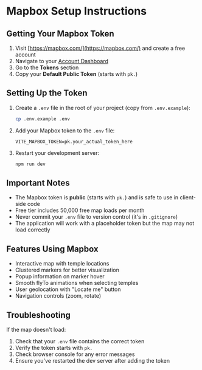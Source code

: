# Mapbox Setup Instructions

## Getting Your Mapbox Token

1. Visit [https://mapbox.com/](https://mapbox.com/) and create a free account
2. Navigate to your [Account Dashboard](https://account.mapbox.com/)
3. Go to the **Tokens** section
4. Copy your **Default Public Token** (starts with `pk.`)

## Setting Up the Token

1. Create a `.env` file in the root of your project (copy from `.env.example`):
   ```bash
   cp .env.example .env
   ```

2. Add your Mapbox token to the `.env` file:
   ```
   VITE_MAPBOX_TOKEN=pk.your_actual_token_here
   ```

3. Restart your development server:
   ```bash
   npm run dev
   ```

## Important Notes

- The Mapbox token is **public** (starts with `pk.`) and is safe to use in client-side code
- Free tier includes 50,000 free map loads per month
- Never commit your `.env` file to version control (it's in `.gitignore`)
- The application will work with a placeholder token but the map may not load correctly

## Features Using Mapbox

- Interactive map with temple locations
- Clustered markers for better visualization
- Popup information on marker hover
- Smooth flyTo animations when selecting temples
- User geolocation with "Locate me" button
- Navigation controls (zoom, rotate)

## Troubleshooting

If the map doesn't load:
1. Check that your `.env` file contains the correct token
2. Verify the token starts with `pk.`
3. Check browser console for any error messages
4. Ensure you've restarted the dev server after adding the token
